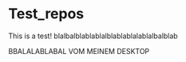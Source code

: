 # Test_repos
This is a test!
blalbalblablablalblablablalablalbalblab

BBALALABLABAL VOM MEINEM DESKTOP
